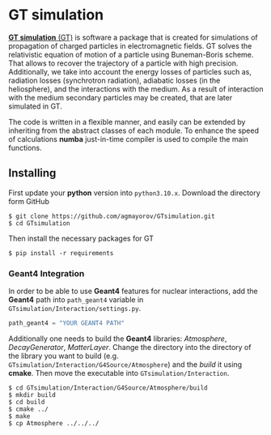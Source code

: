 # GT simulation

[**GT simulation** (GT)](https://spacephysics.mephi.ru/beta/GTgithub/index.html) is software a package that is created for simulations of propagation of charged particles in electromagnetic fields.
GT solves the relativistic equation of motion of a particle using Buneman-Boris scheme. That allows to recover the trajectory
of a particle with high precision. Additionally, we take into account the energy losses of particles such as, radiation losses
(synchrotron radiation), adiabatic losses (in the heliosphere), and the interactions with the medium. As a result of interaction
with the medium secondary particles may be created, that are later simulated in GT.

The code is written in a flexible manner, and easily can be extended by inheriting from the abstract classes of each module. To
enhance the speed of calculations **numba** just-in-time compiler is used to compile the main functions.


## Installing

First update your **python** version into `python3.10.x`. Download the directory form GitHub

``` console
$ git clone https://github.com/agmayorov/GTsimulation.git
$ cd GTsimulation
```

Then install the necessary packages for GT

```console
$ pip install -r requirements
```
### Geant4 Integration


In order to be able to use **Geant4** features for nuclear interactions, add the **Geant4** path into `path_geant4`
variable in `GTsimulation/Interaction/settings.py`.

``` python 
path_geant4 = "YOUR GEANT4 PATH"
```

Additionally one needs to build the **Geant4** libraries: *Atmosphere*, *DecayGenerator*, *MatterLayer*. Change the directory
into the directory of the library you want to build (e.g. `GTsimulation/Interaction/G4Source/Atmosphere`) and the *build* it
using **cmake**. Then move the executable into `GTsimulation/Interaction`.

``` console
$ cd GTsimulation/Interaction/G4Source/Atmosphere/build
$ mkdir build
$ cd build
$ cmake ../
$ make
$ cp Atmosphere ../../../
```